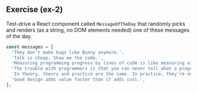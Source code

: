 ## Exercise (ex-2)

Test-drive a React component called `MessageOfTheDay` that randomly picks and renders (as a string, no DOM elements needed) one of these messages of the day.

```javascript
const messages = [
  'They don’t make bugs like Bunny anymore.',
  'Talk is cheap. Show me the code.',
  'Measuring programming progress by lines of code is like measuring aircraft building progress by weight.',
  'The trouble with programmers is that you can never tell what a programmer is doing until it’s too late.',
  'In theory, theory and practice are the same. In practice, they’re not.',
  'Good design adds value faster than it adds cost.',
];
```
